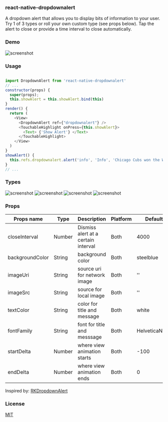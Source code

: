### react-native-dropdownalert

A dropdown alert that allows you to display bits of information to your user. Try 1 of 3 types or roll your own custom type (see props below). Tap the alert to close or provide a time interval to close automatically.

### Demo

![screenshot](https://raw.github.com/devBrian/react-native-dropdownalert/master/screenshots/demo.gif)

### Usage

```javascript

import DropdownAlert from 'react-native-dropdownalert'
// ...
constructor(props) {
  super(props);
  this.showAlert = this.showAlert.bind(this)
}
render() {
  return (
    <View>
      <DropdownAlert ref={"dropdownalert"} />
      <TouchableHighlight onPress={this.showAlert}>
        <Text> {'Show Alert'} </Text>
      </TouchableHighlight>
    </View>
  )
}
showAlert() {
  this.refs.dropdownalert.alert('info', 'Info', 'Chicago Cubs won the World Series!')
}
// ...

```

### Types 

![screenshot](https://raw.github.com/devBrian/react-native-dropdownalert/master/screenshots/info.png)
![screenshot](https://raw.github.com/devBrian/react-native-dropdownalert/master/screenshots/warning.png)
![screenshot](https://raw.github.com/devBrian/react-native-dropdownalert/master/screenshots/error.png)
![screenshot](https://raw.github.com/devBrian/react-native-dropdownalert/master/screenshots/custom.png)

### Props

| Props name | Type | Description | Platform | Default
| ------------ | ------------- | ------------ |------------ |------------ |
| closeInterval | Number  | Dismiss alert at a certain interval | Both | 4000
| backgroundColor | String  | background color | Both | steelblue
| imageUri | String  | source uri for network image | Both | ''
| imageSrc | String  | source for local image | Both | ''
| textColor | String  | color for title and message | Both | white
| fontFamily | String  | font for title and messsage | Both | HelveticaNeue
| startDelta | Number  | where view animation starts | Both | -100
| endDelta | Number  | where view animation ends | Both | 0

Inspired by: [RKDropdownAlert](https://github.com/cwRichardKim/RKDropdownAlert)

### License

[MIT](https://raw.github.com/devBrian/react-native-dropdownalert/master/LICENSE)
